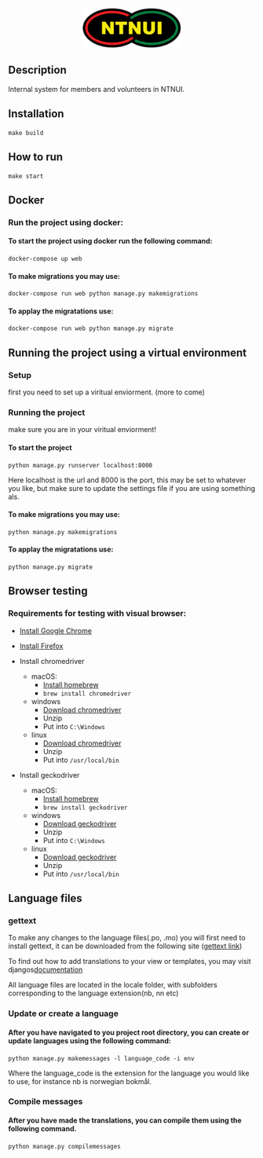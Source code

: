 <p align="center">
<img width="200" src="ntnui/static/img/ntnui.svg" />
</p>

## Description

Internal system for members and volunteers in NTNUI.

## Installation

```
make build
```

## How to run

```
make start
```

## Docker

### Run the project using docker:

#### To start the project using docker run the following command:

```
docker-compose up web
```

#### To make migrations you may use:

```
docker-compose run web python manage.py makemigrations
```

#### To applay the migratations use:

```
docker-compose run web python manage.py migrate
```
## Running the project using a virtual environment
### Setup
first you need to set up a viritual enviorment. (more to come)
### Running the project
make sure you are in your viritual enviorment!
#### To start the project

```
python manage.py runserver localhost:8000
```
Here localhost is the url and 8000 is the port, this may be set to whatever you like, but make sure to update the settings file if you are using something als. 

#### To make migrations you may use:

```
python manage.py makemigrations
```

#### To applay the migratations use:

```
python manage.py migrate
```

## Browser testing

### Requirements for testing with visual browser:

* [Install Google Chrome](https://www.google.com/chrome/browser/desktop/index.html)
* [Install Firefox](https://www.mozilla.org/nb-NO/firefox/new/)
* Install chromedriver

  * macOS:
    * [Install homebrew](https://brew.sh/index_no.html)
    * `brew install chromedriver`
  * windows
    * [Download chromedriver](https://sites.google.com/a/chromium.org/chromedriver/)
    * Unzip
    * Put into `C:\Windows`
  * linux
    * [Download chromedriver](https://sites.google.com/a/chromium.org/chromedriver/)
    * Unzip
    * Put into `/usr/local/bin`

* Install geckodriver
  * macOS:
    * [Install homebrew](https://brew.sh/index_no.html)
    * `brew install geckodriver`
  * windows
    * [Download geckodriver](https://github.com/mozilla/geckodriver/releases)
    * Unzip
    * Put into `C:\Windows`
  * linux
    * [Download geckodriver](https://github.com/mozilla/geckodriver/releases)
    * Unzip
    * Put into `/usr/local/bin`

## Language files

### gettext
To make any changes to the language files(.po, .mo) you will first need to install gettext, 
it can be downloaded from the following site ([gettext link](https://www.gnu.org/software/gettext))
    
To find out how to add translations to your view or templates, you may visit djangos[documentation](https://docs.djangoproject.com/en/2.0/topics/i18n/translation/)
    
All language files are located in the locale folder, with subfolders corresponding to the language extension(nb, nn etc) 

### Update or create a language
#### After you have navigated to you project root directory, you can create or update languages using the following command:
```
python manage.py makemessages -l language_code -i env
```   
Where the language_code is the extension for the language you would like to use, for instance nb is norwegian bokmål. 

### Compile messages
#### After you have made the translations, you can compile them using the following command. 
```
python manage.py compilemessages
```   
